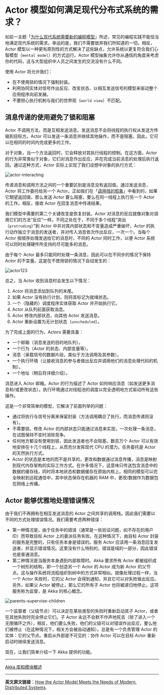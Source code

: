 # Actor 模型如何满足现代分布式系统的需求？
如前一主题「[为什么现代系统需要新的编程模型](actors-motivation.md)」所述，常见的编程实践不能恰当地满足现代系统的需求。幸运的是，我们不需要放弃我们所知道的一切。相反，Actor 模型以一种更有原则性的方式解决了这些缺点，允许系统以更复符合我们心智模型（`mental model`）的方式运行。Actor 模型抽象允许你从通信的角度来考虑你的代码，这与大型组织中人员之间发生的交流没有什么不同。

使用 Actor 将允许我们：

- 在不使用锁的情况下强制封装。
- 利用协同实体对信号作出反应、改变状态、以相互发送信号的模型来驱动整个应用程序向前发展。
- 不要担心执行机制与我们的世界观（`world view`）不匹配。

## 消息传递的使用避免了锁和阻塞

Actor 不调用方法，而是互相发送消息。发送消息不会将线程的执行权从发送方传输到目标方。Actor 可以发送一条消息并继续其他操作，而不是阻塞。因此，它可以在相同的时间内完成更多的工作。

对于对象，当一个方法返回时，它会释放对其执行线程的控制。在这方面，Actor 的行为非常类似于对象，它们对消息作出反应，并在完成当前消息的处理后执行返回。通过这种方式，Actor 实际上实现了我们设想中对象的执行方式：

![actor-interacting](../../images/actor-intro/actor-interacting.png)

传递消息和调用方法之间的一个重要区别是消息没有返回值。通过发送消息，Actor 将工作委托给另一个 Actor。正如我们在「[调用栈的假象](actors-motivation.md#%E8%B0%83%E7%94%A8%E6%A0%88%E7%9A%84%E5%81%87%E8%B1%A1)」中看到的，如果它期望返回值，那么发送 Actor 要么阻塞，要么在同一线程上执行另一个 Actor 的工作。相反，接收 Actor 在回复消息中传递结果。

我们模型中需要的第二个关键改变是恢复封装。Actor 对消息的反应就像对象对调用它们的方法“反应”一样。不同之处在于，不同于多个线程“突出（`protruding`）”到 Actor 中并对其内部状态和不变量造成严重破坏，Actor 的执行动作独立于消息的发送者，并对传入消息依次作出反应，一次一个。当每个 Actor 按顺序处理发送给它的消息时，不同的 Actor 同时工作，以便 Actor 系统可以同时处理硬件所支持的尽可能多的消息。

由于每个 Actor 最多只能同时处理一条消息，因此可以在不同步的情况下保持 Actor 的不变量。这是在不使用锁的情况下自动发生的：

![actor123](../../images/actor-intro/actor123.png)

总之，当 Actor 收到消息时会发生以下情况：

 1. Actor 将消息添加到队列的末尾。
 2. 如果 Actor 没有执行计划，则将其标记为就绪状态。
 3. 一个（隐藏的）调度程序实体获取 Actor 并开始执行它。
 4. Actor 从队列前面获取消息。
 5. Actor 修改内部状态，向其他 Actor 发送消息。
 6. Actor 重新设置为无计划状态（`unscheduled`）。

为了完成上面的行为，Actors 需要具备：

- 一个邮箱（消息发送的目的地队列）。
- 一个行为（Actor 的状态、内部变量等）。
- 消息（承载信号的数据片段，类似于方法调用及其参数）。
- 一个执行环境（让接收消息的参与者做出反应并调用他们的消息处理代码的机制）。
- 一个地址（稍后将详细介绍）。

消息进入 Actor 邮箱。Actor 的行为描述了 Actor 如何响应消息（如发送更多消息和/或更改状态）。执行环境通过对线程池的调度以完全透明地方式驱动所有这些操作。

这是一个非常简单的模型，它解决了前面列举的问题：

- 通过将执行与信号分离来保留封装（方法调用耦合了执行，而消息传递则没有）。
- 不需要锁。修改 Actor 的内部状态只能通过消息来实现，一次处理一条消息，在试图保持不变时消除竞争。
- 任何地方都没有使用到锁，因此发送者也不会阻塞。数百万个 Actor 可以有效地安排在十几个线程上，从而充分发挥现代 CPU 的潜力。任务委托是 Actor 的天然执行方式。
- Actor 的状态是本地的而不是共享的，更改和数据通过消息传播，消息是映射到现代内存架构的实际工作方式。在许多情况下，这意味只传送包含消息中的数据的缓存线，同时将本地状态和数据缓存在原始内核上。相同的模型可以完全映射到远程通信中，其中状态保存在机器的 RAM 中，更改/数据作为数据包在网络上传播。

## Actor 能够优雅地处理错误情况
由于我们不再拥有在相互发送消息的 Actor 之间共享的调用栈，因此我们需要以不同的方式处理错误情况。我们需要考虑两种错误：

- 第一种情况是，由于任务中的错误（通常是一些验证问题，如不存在的用户 ID）而导致目标 Actor 上的委派任务失败。在这种情况下，由目标 Actor 封装的服务是完整的，只有任务本身是错误的。服务 Actor 应该用一条消息回复发送者，并显示错误情况。这里没有什么特别的，错误是域的一部分，因此错误也是普通消息。
- 第二种情况是当服务本身遇到内部故障时。Akka 要求所有 Actor 都被组织成一个树形的结构，即一个创造另一个 Actor 的 Actor 成为新 Actor 的父节点。这与操作系统将流程组织到树中的方式非常相似。就像处理过程一样，当一个 Actor 失败时，它的父 Actor 会得到通知，并且它可以对失败做出反应。另外，如果父 Actor 被停止，那么它的所有子 Actor 也将被递归地停止。这项服务称为监督，是 Akka 的核心概念。


![parents-supervise-children](../../images/actor-intro/parents-supervise-children.png)

一个监督者（父级节点）可以决定在某些类型的失败时重新启动其子 Actor，或者在其他失败时完全停止它们。子 Actor 永远不会默不作声地死去（除了进入一个无限循环之外），相反，他们要么失败，他们的父级可以对错误作出反应，要么他们被停止（在这种情况下，相关方会被自动通知）。总是有一个负责管理 Actor 的实体：它的父节点。重启从外部是不可见的：协作 Actor 可以在目标 Actor 重新启动时继续发送消息。

现在，让我们简单介绍一下 Akka 提供的功能。

----------

[Akka 库和模块概述](modules.md)

----------

**英文原文链接**：[How the Actor Model Meets the Needs of Modern, Distributed Systems](https://doc.akka.io/docs/akka/current/guide/actors-intro.html).